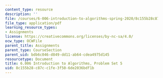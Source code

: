 ```yaml
---
content_type: resource
description: ''
file: /courses/6-006-introduction-to-algorithms-spring-2020/8c155b28c87cc1fe3f506de2036bdf1b_MIT6_006S20_ps5_questions.pdf
file_type: application/pdf
learning_resource_types:
- Assignments
license: https://creativecommons.org/licenses/by-nc-sa/4.0/
ocw_type: OCWFile
parent_title: Assignments
parent_type: CourseSection
parent_uid: bdb6c046-d849-dd11-ab64-cdea4975d145
resourcetype: Document
title: 6.006 Introduction to Algorithms, Problem Set 5
uid: 8c155b28-c87c-c1fe-3f50-6de2036bdf1b
---
```

